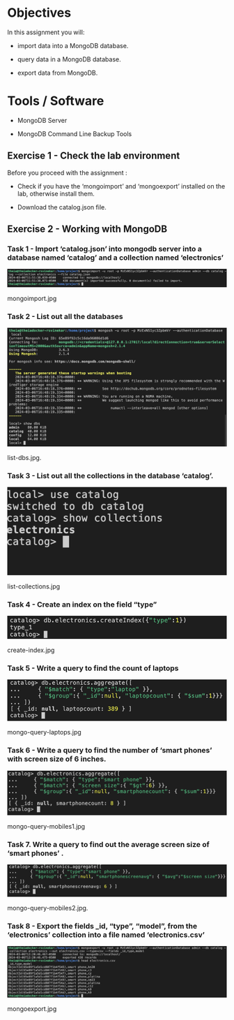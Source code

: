 # Objectives

In this assignment you will:

-   import data into a MongoDB database.

-   query data in a MongoDB database.

-   export data from MongoDB.

# Tools / Software

-   MongoDB Server

-   MongoDB Command Line Backup Tools

## Exercise 1 - Check the lab environment

Before you proceed with the assignment :

-   Check if you have the ‘mongoimport’ and ‘mongoexport’ installed on the lab, otherwise install them.

-   Download the catalog.json file.

## Exercise 2 - Working with MongoDB

### Task 1 - Import ‘catalog.json’ into mongodb server into a database named ‘catalog’ and a collection named ‘electronics’

![MongoDB Import ‘catalog.json’ into mongodb server](mongoimport.png)

mongoimport.jpg

### Task 2 - List out all the databases

![MongoDB List out all the databases](list-dbs.png)

list-dbs.jpg.

### Task 3 - List out all the collections in the database ‘catalog’.

![MongoDB List out all the collections in the database ‘catalog’](list-collections.png)

list-collections.jpg

### Task 4 - Create an index on the field “type”

![MongoDB Create an index on the field “type”](create-index.png)

create-index.jpg

### Task 5 - Write a query to find the count of laptops

![MongoDB query to find the count of laptops](mongo-query-laptops.png)

mongo-query-laptops.jpg

### Task 6 - Write a query to find the number of ‘smart phones’ with screen size of 6 inches.

![MongoDB query to find the number of ‘smart phones’ with screen size of 6 inches.](mongo-query-mobiles1.png)

mongo-query-mobiles1.jpg

### Task 7. Write a query to find out the average screen size of ‘smart phones’ .

![MongoDB query to find out the average screen size of ‘smart phones’](mongo-query-mobiles2.png)

mongo-query-mobiles2.jpg.

### Task 8 - Export the fields \_id, “type”, “model”, from the ‘electronics’ collection into a file named ‘electronics.csv’

**![MongoDB Export fields from 'electronics' collection](mongoexport.png)**

mongoexport.jpg
